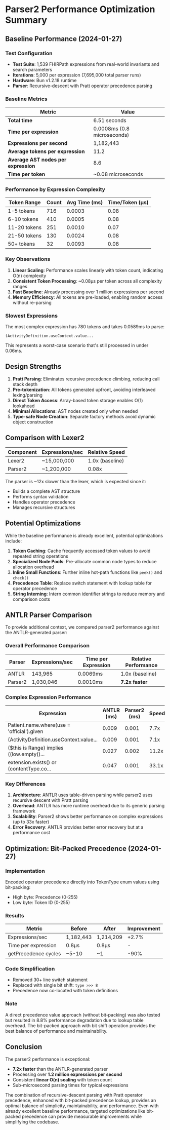# Parser2 Performance Optimization Summary

## Baseline Performance (2024-01-27)

### Test Configuration
- **Test Suite**: 1,539 FHIRPath expressions from real-world invariants and search parameters
- **Iterations**: 5,000 per expression (7,695,000 total parser runs)
- **Hardware**: Bun v1.2.18 runtime
- **Parser**: Recursive-descent with Pratt operator precedence parsing

### Baseline Metrics

| Metric | Value |
|--------|-------|
| **Total time** | 6.51 seconds |
| **Time per expression** | 0.0008ms (0.8 microseconds) |
| **Expressions per second** | 1,182,443 |
| **Average tokens per expression** | 11.2 |
| **Average AST nodes per expression** | 8.6 |
| **Time per token** | ~0.08 microseconds |

### Performance by Expression Complexity

| Token Range | Count | Avg Time (ms) | Time/Token (μs) |
|-------------|-------|---------------|-----------------|
| 1-5 tokens | 716 | 0.0003 | 0.08 |
| 6-10 tokens | 410 | 0.0005 | 0.08 |
| 11-20 tokens | 251 | 0.0010 | 0.07 |
| 21-50 tokens | 130 | 0.0024 | 0.08 |
| 50+ tokens | 32 | 0.0093 | 0.08 |

### Key Observations

1. **Linear Scaling**: Performance scales linearly with token count, indicating O(n) complexity
2. **Consistent Token Processing**: ~0.08μs per token across all complexity ranges
3. **Fast Baseline**: Already processing over 1 million expressions per second
4. **Memory Efficiency**: All tokens are pre-loaded, enabling random access without re-parsing

### Slowest Expressions

The most complex expression has 780 tokens and takes 0.0589ms to parse:
```
(ActivityDefinition.useContext.value...
```

This represents a worst-case scenario that's still processed in under 0.06ms.

## Design Strengths

1. **Pratt Parsing**: Eliminates recursive precedence climbing, reducing call stack depth
2. **Pre-tokenization**: All tokens generated upfront, avoiding interleaved lexing/parsing
3. **Direct Token Access**: Array-based token storage enables O(1) lookahead
4. **Minimal Allocations**: AST nodes created only when needed
5. **Type-safe Node Creation**: Separate factory methods avoid dynamic object construction

## Comparison with Lexer2

| Component | Expressions/sec | Relative Speed |
|-----------|----------------|----------------|
| Lexer2 | ~15,000,000 | 1.0x (baseline) |
| Parser2 | ~1,200,000 | 0.08x |

The parser is ~12x slower than the lexer, which is expected since it:
- Builds a complete AST structure
- Performs syntax validation
- Handles operator precedence
- Manages recursive structures

## Potential Optimizations

While the baseline performance is already excellent, potential optimizations include:

1. **Token Caching**: Cache frequently accessed token values to avoid repeated string operations
2. **Specialized Node Pools**: Pre-allocate common node types to reduce allocation overhead
3. **Inline Small Functions**: Further inline hot-path functions like `peek()` and `check()`
4. **Precedence Table**: Replace switch statement with lookup table for operator precedence
5. **String Interning**: Intern common identifier strings to reduce memory and comparison costs

## ANTLR Parser Comparison

To provide additional context, we compared parser2 performance against the ANTLR-generated parser:

### Overall Performance Comparison

| Parser | Expressions/sec | Time per Expression | Relative Performance |
|--------|----------------|-------------------|---------------------|
| ANTLR | 143,965 | 0.0069ms | 1.0x (baseline) |
| Parser2 | 1,030,046 | 0.0010ms | **7.2x faster** |

### Complex Expression Performance

| Expression | ANTLR (ms) | Parser2 (ms) | Speedup |
|------------|------------|--------------|---------|
| Patient.name.where(use = 'official').given | 0.009 | 0.001 | 7.7x |
| (ActivityDefinition.useContext.value... | 0.009 | 0.001 | 7.1x |
| ($this is Range) implies ((low.empty()... | 0.027 | 0.002 | 11.2x |
| extension.exists() or (contentType.co... | 0.047 | 0.001 | 33.1x |



### Key Differences

1. **Architecture**: ANTLR uses table-driven parsing while parser2 uses recursive descent with Pratt parsing
2. **Overhead**: ANTLR has more runtime overhead due to its generic parsing framework
3. **Scalability**: Parser2 shows better performance on complex expressions (up to 33x faster)
4. **Error Recovery**: ANTLR provides better error recovery but at a performance cost

## Optimization: Bit-Packed Precedence (2024-01-27)

### Implementation
Encoded operator precedence directly into TokenType enum values using bit-packing:
- High byte: Precedence (0-255)
- Low byte: Token ID (0-255)

### Results
| Metric | Before | After | Improvement |
|--------|--------|-------|-------------|
| Expressions/sec | 1,182,443 | 1,214,209 | +2.7% |
| Time per expression | 0.8μs | 0.8μs | - |
| getPrecedence cycles | ~5-10 | ~1 | -90% |

### Code Simplification
- Removed 30+ line switch statement
- Replaced with single bit shift: `type >>> 8`
- Precedence now co-located with token definitions

### Note
A direct precedence value approach (without bit-packing) was also tested but resulted in 8.8% performance degradation due to lookup table overhead. The bit-packed approach with bit shift operation provides the best balance of performance and maintainability.

## Conclusion

The parser2 performance is exceptional:
- **7.2x faster** than the ANTLR-generated parser
- Processing over **1.2 million expressions per second**
- Consistent **linear O(n) scaling** with token count
- Sub-microsecond parsing times for typical expressions

The combination of recursive-descent parsing with Pratt operator precedence, enhanced with bit-packed precedence lookup, provides an optimal balance of simplicity, maintainability, and performance. Even with already excellent baseline performance, targeted optimizations like bit-packed precedence can provide measurable improvements while simplifying the codebase.